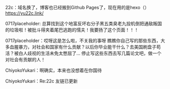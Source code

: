 22c：域名换了，博客也已经搬到Github Pages了，现在用的是hexo（）
https://yu22c.link/

0717placeholder:
总算找到这个地富反坏右分子黑五类臭老九投机倒把通敌叛国的垃圾啦！被批斗得夹着尾巴逃跑的懦夫！我要扬了这个页面！！！

0717placeholder：哎呀这是怎么啦，不关我的事呀
瞧瞧你自己写的那些东西，大多血腥暴力，对社会和国家有什么贡献？以后你毕业能干什么？去美国刷盘子苟活？被白人歧视的生活未免太憋屈了…
停止写这些东西去写几篇论文吧，做一个对社会有贡献的人！

ChiyokoYukari：啊确实，本来也没想着在你国待

ChiyokoYukari：Re:22c 友链已更新





